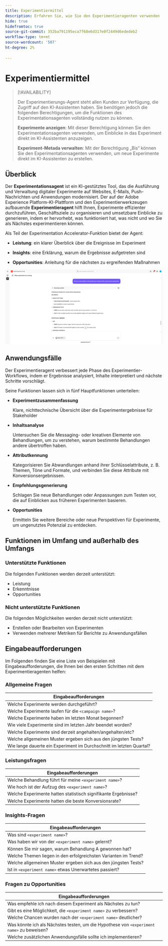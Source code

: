 ```yaml
---
title: Experimentiermittel
description: Erfahren Sie, wie Sie den Experimentieragenten verwenden
hide: true
hidefromtoc: true
source-git-commit: 352ba791195eca7f68e6d317e0f2449d6ededeb2
workflow-type: tm+mt
source-wordcount: '507'
ht-degree: 2%

---
```


# Experimentiermittel

>[!AVAILABILITY]
>
>Der Experimentierungs-Agent steht allen Kunden zur Verfügung, die Zugriff auf den KI-Assistenten haben. Sie benötigen jedoch die folgenden Berechtigungen, um die Funktionen des Experimentationsagenten vollständig nutzen zu können.
>
>**Experimente anzeigen**: Mit dieser Berechtigung können Sie den Experimentationsagenten verwenden, um Einblicke in das Experiment direkt im KI-Assistenten anzuzeigen.
>
>**Experiment-Metada verwalten**: Mit der Berechtigung „Bis“ können Sie den Experimentationsagenten verwenden, um neue Experimente direkt im KI-Assistenten zu erstellen.

## Überblick

Der **Experimentationsagent** ist ein KI-gestütztes Tool, das die Ausführung und Verwaltung digitaler Experimente auf Websites, E-Mails, Push-Nachrichten und Anwendungen modernisiert. Der auf der Adobe Experience Platform-KI-Plattform und den Experimentierwerkzeugen aufbauende **Experimentieragent** hilft Ihnen, Experimente effizienter durchzuführen, Geschäftsziele zu organisieren und umsetzbare Einblicke zu generieren, indem er hervorhebt, was funktioniert hat, was nicht und wo Sie als Nächstes experimentieren können.

Als Teil der Experimentation Accelerator-Funktion bietet der Agent:

* **Leistung**: ein klarer Überblick über die Ereignisse im Experiment

* **Insights**: eine Erklärung, warum die Ergebnisse aufgetreten sind

* **Opportunities**: Anleitung für die nächsten zu ergreifenden Maßnahmen

![Beispiel für den Experimentieragenten](./images/experiment/experiment-agent.png)

## Anwendungsfälle

Der Experimentieragent verbessert jede Phase des Experimentier-Workflows, indem er Ergebnisse analysiert, Inhalte interpretiert und nächste Schritte vorschlägt.

Seine Funktionen lassen sich in fünf Hauptfunktionen unterteilen:

* **Experimentzusammenfassung**

  Klare, nichttechnische Übersicht über die Experimentergebnisse für Stakeholder

* **Inhaltsanalyse**

  Untersuchen Sie die Messaging- oder kreativen Elemente von Behandlungen, um zu verstehen, warum bestimmte Behandlungen andere übertroffen haben.

* **Attributkennung**

  Kategorisieren Sie Abwandlungen anhand ihrer Schlüsselattribute, z. B. Themen, Töne und Formate, und verbinden Sie diese Attribute mit Konversionsergebnissen.

* **Empfehlungsgenerierung**

  Schlagen Sie neue Behandlungen oder Anpassungen zum Testen vor, die auf Einblicken aus früheren Experimenten basieren.

* **Opportunities**

  Ermitteln Sie weitere Bereiche oder neue Perspektiven für Experimente, um ungenutztes Potenzial zu entdecken.

## Funktionen im Umfang und außerhalb des Umfangs

### **Unterstützte Funktionen**

Die folgenden Funktionen werden derzeit unterstützt:

* Leistung
* Erkenntnisse
* Opportunities

### **Nicht unterstützte Funktionen**

Die folgenden Möglichkeiten werden derzeit nicht unterstützt:

* Erstellen oder Bearbeiten von Experimenten
* Verwenden mehrerer Metriken für Berichte zu Anwendungsfällen

## Eingabeaufforderungen

Im Folgenden finden Sie eine Liste von Beispielen mit Eingabeaufforderungen, die Ihnen bei den ersten Schritten mit dem Experimentieragenten helfen:

### Allgemeine Fragen

| Eingabeaufforderungen |
|-|
| Welche Experimente werden durchgeführt? |
| Welche Experimente laufen für die `<campaign name>`? |
| Welche Experimente haben im letzten Monat begonnen? |
| Wie viele Experimente sind im letzten Jahr beendet worden? |
| Welche Experimente sind derzeit angehalten/angehalten/etc? |
| Welche allgemeinen Muster ergeben sich aus den jüngsten Tests? |
| Wie lange dauerte ein Experiment im Durchschnitt im letzten Quartal? |

### Leistungsfragen

| Eingabeaufforderungen |
|-|
| Welche Behandlung führt für meine `<experiment name>`? |
| Wie hoch ist der Aufzug des `<experiment name>`? |
| Welche Experimente hatten statistisch signifikante Ergebnisse? |
| Welche Experimente hatten die beste Konversionsrate? |

### Insights-Fragen

| Eingabeaufforderungen |
|-|
| Was sind `<experiment name>`? |
| Was haben wir von der `<experiment name>` gelernt? |
| Können Sie mir sagen, warum Behandlung A gewonnen hat? |
| Welche Themen liegen in den erfolgreichsten Varianten im Trend? |
| Welche allgemeinen Muster ergeben sich aus den jüngsten Tests? |
| Ist in `<experiment name>` etwas Unerwartetes passiert? |

### Fragen zu Opportunities

| Eingabeaufforderungen |
|-|
| Was empfehle ich nach diesem Experiment als Nächstes zu tun? |
| Gibt es eine Möglichkeit, die `<experiment name>` zu verbessern? |
| Welche Chancen wurden nach der `<experiment name>` deutlicher? |
| Was könnte ich als Nächstes testen, um die Hypothese von `<experiment name>` zu beweisen? |
| Welche zusätzlichen Anwendungsfälle sollte ich implementieren? |
